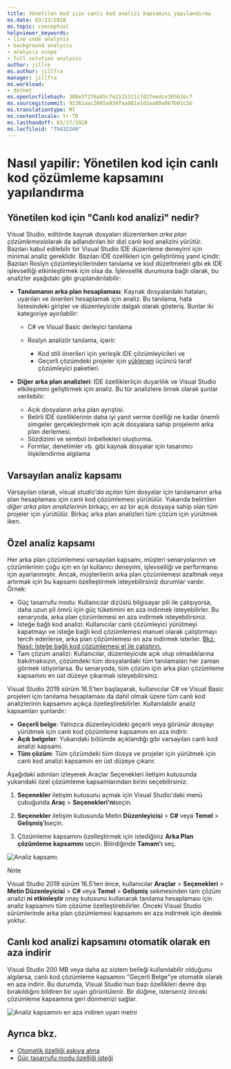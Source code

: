 ```yaml
---
title: Yönetilen kod için canlı kod analizi kapsamını yapılandırma
ms.date: 03/23/2018
ms.topic: conceptual
helpviewer_keywords:
- live code analysis
- background analysis
- analysis scope
- full solution analysis
author: jillre
ms.author: jillfra
manager: jillfra
ms.workload:
- dotnet
ms.openlocfilehash: 300e3f276a45cfe2115311c7d27eedce365616cf
ms.sourcegitcommit: 92361aac3665a934faa081e1d1ea89a067b01c5b
ms.translationtype: MT
ms.contentlocale: tr-TR
ms.lasthandoff: 03/17/2020
ms.locfileid: "79432240"
---
```

# <a name="how-to-configure-live-code-analysis-scope-for-managed-code"></a>Nasıl yapilir: Yönetilen kod için canlı kod çözümleme kapsamını yapılandırma

## <a name="what-is-live-code-analysis-for-managed-code"></a>Yönetilen kod için "Canlı kod analizi" nedir?
Visual Studio, editörde kaynak dosyaları düzenlerken *arka plan çözümlemesi*olarak da adlandırılan bir dizi canlı kod analizini yürütür. Bazıları kabul edilebilir bir Visual Studio IDE düzenleme deneyimi için minimal analiz gereklidir. Bazıları IDE özellikleri için geliştirilmiş yanıt içindir. Bazıları Roslyn çözümleyicilerinden tanılama ve kod düzeltmeleri gibi ek IDE işlevselliği etkinleştirmek için olsa da. İşlevsellik durumuna bağlı olarak, bu analizler aşağıdaki gibi gruplandırılabilir:

- **Tanılamanın arka plan hesaplaması**: Kaynak dosyalardaki hataları, uyarıları ve önerileri hesaplamak için analiz. Bu tanılama, hata listesindeki girişler ve düzenleyicide dalgalı olarak gösteriş. Bunlar iki kategoriye ayırılabilir:
    - C# ve Visual Basic derleyici tanılama
    - Roslyn analizör tanılama, içerir:

        - Kod stili önerileri için yerleşik IDE çözümleyicileri ve
        - Geçerli çözümdeki projeler için [yüklenen](./install-roslyn-analyzers.md) üçüncü taraf çözümleyici paketleri.

- **Diğer arka plan analizleri**: IDE özellikleriiçin duyarlılık ve Visual Studio etkileşimini geliştirmek için analiz. Bu tür analizlere örnek olarak şunlar verilebilir:
    - Açık dosyaların arka plan ayrıştisi.
    - Belirli IDE özelliklerinin daha iyi yanıt verme özelliği ne kadar önemli simgeler gerçekleştirmek için açık dosyalara sahip projelerin arka plan derlemesi.
    - Sözdizimi ve sembol önbellekleri oluşturma.
    - Formlar, denetimler vb. gibi kaynak dosyalar için tasarımcı ilişkilendirme algılama

## <a name="default-analysis-scope"></a>Varsayılan analiz kapsamı

Varsayılan olarak, visual _studio'da açılan_ tüm dosyalar için tanılamanın arka plan hesaplaması için canlı kod çözümlemesi yürütülür. Yukarıda belirtilen _diğer arka plan analizlerinin_ birkaçı, en az bir açık dosyaya sahip olan tüm projeler için yürütülür. Birkaç arka plan analizleri tüm çözüm için yürütmek iken.

## <a name="custom-analysis-scope"></a>Özel analiz kapsamı

Her arka plan çözümlemesi varsayılan kapsamı, müşteri senaryolarının ve çözümlerinin çoğu için en iyi kullanıcı deneyimi, işlevselliği ve performansı için ayarlanmıştır. Ancak, müşterilerin arka plan çözümlemesi azaltmak veya artırmak için bu kapsamı özelleştirmek isteyebilirsiniz durumlar vardır. Örnek:

- Güç tasarrufu modu: Kullanıcılar dizüstü bilgisayar pili ile çalışıyorsa, daha uzun pil ömrü için güç tüketimini en aza indirmek isteyebilirler. Bu senaryoda, arka plan çözümlemesi en aza indirmek isteyebilirsiniz.
- İsteğe bağlı kod analizi: Kullanıcılar canlı çözümleyici yürütmeyi kapatmayı ve isteğe bağlı kod çözümlemesi manuel olarak çalıştırmayı tercih ederlerse, arka plan çözümlemesi en aza indirmek isterler. [Bkz. Nasıl: İsteğe bağlı kod çözümlemesi el ile çalıştırın.](./how-to-run-code-analysis-manually-for-managed-code.md)
- Tam çözüm analizi: Kullanıcılar, düzenleyicide açık olup olmadıklarına bakılmaksızın, çözümdeki tüm dosyalardaki tüm tanılamaları her zaman görmek istiyorlarsa. Bu senaryoda, tüm çözüm için arka plan çözümleme kapsamını en üst düzeye çıkarmak isteyebilirsiniz.

Visual Studio 2019 sürüm 16.5'ten başlayarak, kullanıcılar C# ve Visual Basic projeleri için tanılama hesaplaması da dahil olmak üzere tüm canlı kod analizlerinin kapsamını açıkça özelleştirebilirler. Kullanılabilir analiz kapsamları şunlardır:

- **Geçerli belge**: Yalnızca düzenleyicideki geçerli veya görünür dosyayı yürütmek için canlı kod çözümleme kapsamını en aza indirir.
- **Açık belgeler**: Yukarıdaki bölümde açıklandığı gibi varsayılan canlı kod analizi kapsamı.
- **Tüm çözüm**: Tüm çözümdeki tüm dosya ve projeler için yürütmek için canlı kod analizi kapsamını en üst düzeye çıkarır.

Aşağıdaki adımları izleyerek Araçlar Seçenekleri iletişim kutusunda yukarıdaki özel çözümleme kapsamlarından birini seçebilirsiniz:

1. **Seçenekler** iletişim kutusunu açmak için Visual Studio'daki menü çubuğunda **Araç** > **Seçenekleri'ni**seçin.

2. **Seçenekler** iletişim kutusunda Metin **Düzenleyicisi** > **C#** veya **Temel** > **Gelişmiş'i**seçin.

3. Çözümleme kapsamını özelleştirmek için istediğiniz **Arka Plan çözümleme kapsamını** seçin. Bitirdiğinde **Tamam'ı** seç.

![Analiz kapsamı.](./media/background-analysis-scope.png)

> [!NOTE]
> Visual Studio 2019 sürüm 16.5'ten önce, kullanıcılar **Araçlar** > **Seçenekleri** > **Metin Düzenleyicisi** > **C#** veya **Temel** > **Gelişmiş** sekmesinden tam çözüm analizi **ni etkinleştir** onay kutusunu kullanarak tanılama hesaplaması için analiz kapsamını tüm çözüme özelleştirebilirler. Önceki Visual Studio sürümlerinde arka plan çözümlemesi kapsamını en aza indirmek için destek yoktur.

## <a name="automatically-minimize-live-code-analysis-scope"></a>Canlı kod analizi kapsamını otomatik olarak en aza indirir

Visual Studio 200 MB veya daha az sistem belleği kullanılabilir olduğunu algılarsa, canlı kod çözümleme kapsamını "Geçerli Belge"ye otomatik olarak en aza indirir. Bu durumda, Visual Studio'nun bazı özellikleri devre dışı bırakıldığını bildiren bir uyarı görüntülenir. Bir düğme, isterseniz önceki çözümleme kapsamına geri dönmenizi sağlar.

![Analiz kapsamını en aza indiren uyarı metni](./media/fsa_alert.png)

## <a name="see-also"></a>Ayrıca bkz.

- [Otomatik özelliği askıya alma](./automatic-feature-suspension.md)
- [Güç tasarrufu modu özelliği isteği](https://github.com/dotnet/roslyn/issues/38429)
